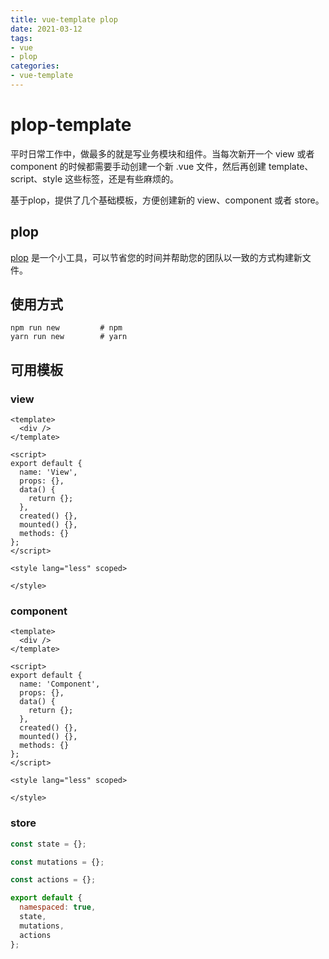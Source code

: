 ```yaml
---
title: vue-template plop
date: 2021-03-12
tags: 
- vue
- plop
categories:
- vue-template
---
```


# plop-template

平时日常工作中，做最多的就是写业务模块和组件。当每次新开一个 view 或者 component 的时候都需要手动创建一个新 .vue 文件，然后再创建 template、script、style 这些标签，还是有些麻烦的。

基于plop，提供了几个基础模板，方便创建新的 view、component 或者 store。

## plop

[plop](https://github.com/plopjs/plop) 是一个小工具，可以节省您的时间并帮助您的团队以一致的方式构建新文件。

## 使用方式

```
npm run new         # npm
yarn run new        # yarn
```

## 可用模板

### view

``` vue
<template>
  <div />
</template>

<script>
export default {
  name: 'View',
  props: {},
  data() {
    return {};
  },
  created() {},
  mounted() {},
  methods: {}
};
</script>

<style lang="less" scoped>

</style>
```

### component

``` vue
<template>
  <div />
</template>

<script>
export default {
  name: 'Component',
  props: {},
  data() {
    return {};
  },
  created() {},
  mounted() {},
  methods: {}
};
</script>

<style lang="less" scoped>

</style>
```

### store

``` js
const state = {};

const mutations = {};

const actions = {};

export default {
  namespaced: true,
  state,
  mutations,
  actions
};
```
